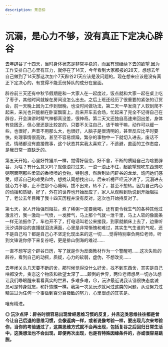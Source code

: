 ```yaml
---
description: 茶念伶
---
```


# 沉溺，是心力不够，没有真正下定决心辟谷

去年辟谷了十四天，当时身体状态是非常平稳的，而且有想继续下去的欲望.因为工作安排自己心里有压力，就停在了14天，今年看到大家都报的28天，想想去年自己做到了14天那这次加个7天辟谷21天应该是没问题的。现在想来应该是没有真正下定决心的，有觉得不能丢份掉队的成分在里面。

 辟谷前三天还有中秋节假期是和一大家人在一起度过，饭点就和大家一起在桌上吃了枣子，其他时间就躲在房间没怎么出去。之后上班还经历了很重要的紧张的订货会，前一天晚上因为工作到很晚，也没时间做功法，第二天一早发烧了人软到爬不起来，采光也只能躺在卧室飘窗上，后来开车去会场，忙起来了完全不记得自己在辟谷，开会演讲时精气神都真没差，很神奇。第二天又还独自高速来回出差，身体有些困乏，但心里还是比较定的，只要不关注自己，该干嘛干嘛，动作可以缓一些，也很好，声音不用那么大，也很好，人脑子是很清明的，甚至反应比平时要快，处理事情很高效。甚至不容易烦躁，繁杂的事物中一下就切入进去，废话不说，情绪都没有直接做事，这个状态其实我太喜欢了，不逃避，直面的工作态度，是我日常一直缺乏的。 

第五天开始，心里好馋猫爪一样，觉得好留恋，好不舍，不断的质疑自己为啥要辟谷，为啥？有什么意义吗？就像浪打过来，一浪一浪止不住，起欲望想吃东西想吃粥啊面啊那些柔软的香喷喷的食物，特别想，然后到处问辟谷的龙龙，询问她们感受，倾诉自己的难受和馋，想找认同想找出口，后来听楞严经沅汐讲了，沉溺进去就心力不够，止不住那个心瘾啊，拔不出来，转不了，甚至不想转。因为自己内心的动摇和质疑，好了，外在的世界也开始反应了，家人从观察到劝说到开始阻拦了，老公去年目睹了我十四天历程并没有反对，这次也开始持反对了。 

第七天，家人开始强烈阻拦，煮了稀粥一定要我喝，还有更令我生气的各种其他过激言行，我一激动一气愤，一发脾气，马上那个气就一泄千里，马上人软的像面条一样无法振作了，车也开不了，打电话叫老公来接我，到家就躺床上去了，边重听沅汐讲辟谷的直播就泪流满面，心里是非常惭愧和难过，其实生气生谁的气呢，还不是自己吗？都是自己心不坚定化现出来的这一切……觉得特别辜负两位老师，听到文锋说你停下来复谷吧，更是排山倒海的难过…… 

一直不想写这个辟谷日历，写了就是作为反面教材作为一个警醒吧……这次失败的辟谷，看到自己的动摇，质疑，心力的软弱，虚伪，不想改变…… 

去年闭关头几天要不断的舍，那时候觉得没什么好舍，找不到东西舍，其实是自己啥都没舍，贪恋这个物质和欲望太深了……颠倒的世界，两位老师想尽一切办法想让我们睁眼醒来看看真实的世界，多难多难，😢，沅汐最近说我认错很快态度诚恳可是转身就忘，和扑蝴蝶一样。我第一次见沅汐就问过这类的问题，从没努力过精进过为任何一个事做到百分百极致的努力，心里很虚的其实是。 

唯有精进。

**◎ 沅汐点评：辟谷时很容易出现曾经思维习惯的反复，并且这类思维往往都是曾今让自己后退的思维习惯，会像返病一样，或者说像考验一样，要出现几次来考验你，当你的考验通过了，这类思维方式就不会再出现，包括复谷之后回归日常生活中，这类想法也不会出现，即便再次出现，也是有特殊因缘条件的，亦或很容易跳脱。**

